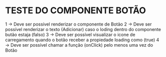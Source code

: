 # TESTE DO COMPONENTE BOTÃO

1 -> Deve ser possível renderizar o componente de Botão
2 -> Deve ser possível renderizar o texto (Adicionar) caso o loding dentro do componente butão estaja (falso)
3 -> Deve ser possível visualizar o icone de carregamento quando o botão receber a propiedade loading como (true)
4 -> Deve ser possível chamar a função (onClick) pelo menos uma vez do Botão
